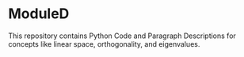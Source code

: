 # ModuleD

This repository contains Python Code and Paragraph Descriptions for concepts like linear space, orthogonality, and eigenvalues.

